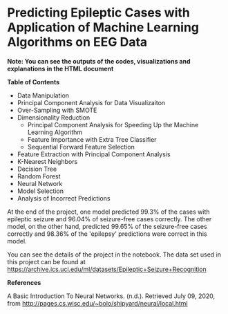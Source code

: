 Predicting Epileptic Cases with Application of Machine Learning Algorithms on EEG Data
=========

**Note: You can see the outputs of the codes, visualizations and explanations in the HTML document**

**Table of Contents**

* Data Manipulation
* Principal Component Analysis for Data Visualizaiton
* Over-Sampling with SMOTE
* Dimensionality Reduction 
  * Principal Component Analysis for Speeding Up the Machine Learning Algorithm
  * Feature Importance with Extra Tree Classifier
  * Sequential Forward Feature Selection
* Feature Extraction with Principal Component Analysis
* K-Nearest Neighbors
* Decision Tree
* Random Forest
* Neural Network
* Model Selection
* Analysis of Incorrect Predictions

At the end of the project, one model predicted 99.3% of the cases with epileptic seizure and 96.04% of seizure-free cases correctly. The other model, on the other hand, predicted 99.65% of the seizure-free cases correctly and 98.36% of the 'epilepsy' predictions were correct in this model. 

You can see the details of the project in the notebook. The data set used in this project can be found at https://archive.ics.uci.edu/ml/datasets/Epileptic+Seizure+Recognition

**References**

A Basic Introduction To Neural Networks. (n.d.). Retrieved July 09, 2020, from http://pages.cs.wisc.edu/~bolo/shipyard/neural/local.html
